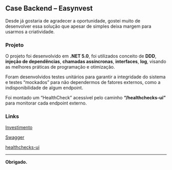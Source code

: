 <h2>Case Backend – Easynvest</h2>

<p>Desde já gostaria de agradecer a oportunidade, gostei muito de desenvolver essa solução que apesar de simples deixa margem para usarmos a criatividade.</p>

<h3>Projeto</h3>

<p>O projeto foi desenvolvido em <b>.NET 5.0</b>, foi utilizados conceito de <b>DDD</b>, <b>injeção de dependências</b>, <b>chamadas assíncronas</b>, <b>interfaces</b>, <b>log</b>, visando as melhores práticas de programação e otimização.</p>

<p>Foram desenvolvidos testes unitários para garantir a integridade do sistema e testes “mockados” para não dependermos de fatores externos, como a indisponibilidade de algum endpoint.</p>

<p>Foi montado um “HealthCheck” acessível pelo caminho <b>“/healthchecks-ui”</b> para monitorar cada endpoint externo.</p>
  
<h3>Links</h3>

<p><a href="https://caseeasy.azurewebsites.net//Investimento">Investimento</a></p>
<p><a href="https://caseeasy.azurewebsites.net/swagger">Swagger</a></p>
<p><a href="https://caseeasy.azurewebsites.net/healthchecks-ui">healthchecks-ui</a></p>

<hr/>

<p><b>Obrigado.</b></p>
